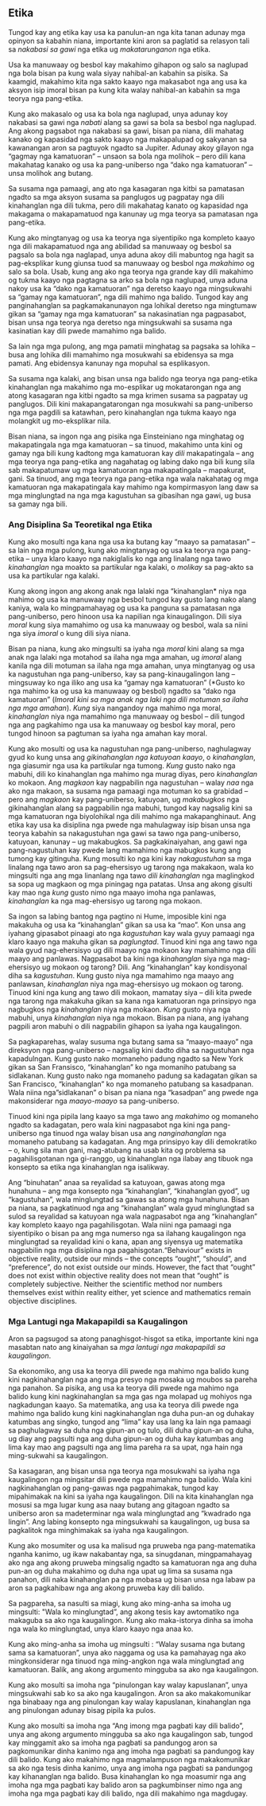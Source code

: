 ## Etika

Tungod kay ang etika kay usa ka panulun-an nga kita tanan adunay mga opinyon sa kabahin niana, importante kini aron sa paglatid sa relasyon tali sa *nakabasi sa gawi* nga etika ug *makatarunganon* nga etika.

Usa ka manuwaay og besbol kay makahimo gihapon og salo sa naglupad nga bola bisan pa kung wala siyay nahibal-an kabahin sa pisika. Sa kaamgid, makahimo kita nga sakto kaayo nga makasabot nga ang usa ka aksyon isip imoral bisan pa kung kita walay nahibal-an kabahin sa mga teorya nga pang-etika.

Kung ako makasalo og usa ka bola nga naglupad, unya adunay koy nakabasi sa gawi nga *nabati* alang sa gawi sa bola sa besbol nga naglupad. Ang akong pagsabot nga nakabasi sa gawi, bisan pa niana, dili mahatag kanako og kapasidad nga sakto kaayo nga makapalupad og sakyanan sa kawanangan aron sa pagtuyok ngadto sa Jupiter. Adunay akoy gilayon nga “gagmay nga kamatuoran” – unsaon sa bola nga molihok – pero dili kana makahatag kanako og usa ka pang-uniberso nga “dako nga kamatuoran” – unsa molihok ang butang.

Sa susama nga pamaagi, ang ato nga kasagaran nga kitbi sa pamatasan ngadto sa mga aksyon susama sa panglugos ug pagpatay nga dili kinahanglan nga dili tukma, pero dili makahatag kanato og kapasidad nga makagama o makapamatuod nga kanunay ug mga teorya sa pamatasan nga pang-etika.

Kung ako mingtanyag og usa ka teorya nga siyentipiko nga kompleto kaayo nga dili makapamatuod nga ang abilidad sa manuwaay og besbol sa pagsalo sa bola nga naglapad, unya aduna akoy dili mabuntog nga hagit sa pag-eksplikar kung giunsa tuod sa manuwaay og besbol nga *makahimo* og salo sa bola. Usab, kung ang ako nga teorya nga grande kay dili makahimo og tukma kaayo nga pagtagna sa arko sa bola nga naglupad, unya aduna nakoy usa ka “dako nga kamatuoran” nga deretso kaayo nga mingsukwahi sa “gamay nga kamatuoran”, nga dili mahimo nga balido. Tungod kay ang panginahanglan sa pagkamakanunayon nga lohikal deretso nga mingtumaw gikan sa “gamay nga mga kamatuoran” sa nakasinatian nga pagpasabot, bisan unsa nga teorya nga deretso nga mingsukwahi sa susama nga kasinatian kay dili pwede mamahimo nga balido.

Sa lain nga mga pulong, ang mga pamatii minghatag sa pagsaka sa lohika – busa ang lohika dili mamahimo nga mosukwahi sa ebidensya sa mga pamati. Ang ebidensya kanunay nga mopuhal sa esplikasyon.

Sa susama nga kalaki, ang bisan unsa nga balido nga teorya nga pang-etika kinahanglan nga makahimo nga mo-esplikar ug mokatarongan nga ang atong kasagaran nga kitbi ngadto sa mga krimen susama sa pagpatay ug panglugos. Dili kini makapangatarongan nga mosukwahi sa pang-uniberso nga mga pagdili sa katawhan, pero kinahanglan nga tukma kaayo nga molangkit ug mo-eksplikar nila.

Bisan niana, sa ingon nga ang pisika nga Einsteiniano nga minghatag og makapatingala nga mga kamatuoran – sa tinuod, makahimo unta kini og gamay nga bili kung kadtong mga kamatuoran kay *dili* makapatingala – ang mga teorya nga pang-etika ang nagahatag og labing dako nga bili kung sila sab makapatumaw ug mga kamatuoran nga makapatingala – mapakurat, gani. Sa tinuod, ang mga teorya nga pang-etika nga wala nakahatag og mga kamatuoran nga makapatingala kay mahimo nga kompirmasyon lang daw sa mga minglungtad na nga mga kagustuhan sa gibasihan nga gawi, ug busa sa gamay nga bili.

### Ang Disiplina Sa Teoretikal nga Etika
Kung ako mosulti nga kana nga usa ka butang kay “maayo sa pamatasan” – sa lain nga mga pulong, kung ako mingtanyag og usa ka teorya nga pang-etika – unya klaro kaayo nga nakiglalis ko nga ang linalang nga tawo *kinahanglan* nga moakto sa partikular nga kalaki, o *molikay* sa pag-akto sa usa ka partikular nga kalaki.

Kung akong ingon ang akong anak nga lalaki nga “kinahanglan* niya nga mahimo og usa ka manuwaay nga besbol tungod kay gusto lang nako alang kaniya, wala ko mingpamahayag og usa ka panguna sa pamatasan nga pang-uniberso, pero hinoon usa ka napilian nga kinaugalingon. Dili siya *moral* kung siya mamahimo og usa ka manuwaay og besbol, wala sa niini nga siya *imoral* o kung dili siya niana.

Bisan pa niana, kung ako mingsulti sa iyaha nga *moral* kini alang sa mga anak nga lalaki nga motahod sa ilaha nga mga amahan, ug *imoral* alang kanila  nga dili motuman sa ilaha nga mga amahan, unya mingtanyag og usa ka nagustuhan nga pang-uniberso, kay sa pang-kinaugalingon lang – mingsuway ko nga iliko ang usa ka “gamay nga kamatuoran” (*Gusto ko nga mahimo ka og usa ka manuwaay og besbol) ngadto sa “dako nga kamatuoran” (*Imoral kini sa mga anak nga laki nga dili motuman sa ilaha nga mga amahan*). *Kung* siya nangandoy nga mahimo nga moral, *kinahanglan* niya nga mamahimo nga manuwaay og besbol – dili tungod nga ang pagkahimo nga usa ka manuwaay og besbol kay moral, pero tungod hinoon sa pagtuman sa iyaha nga amahan kay moral.

Kung ako mosulti og usa ka nagustuhan nga pang-uniberso, naghulagway gyud ko kung unsa ang *gikinahanglan nga katuyoan kaayo*, o *kinahanglan*, nga giasumir nga usa ka partikular nga tumong. *Kung* gusto nako nga mabuhi, dili ko kinahanglan nga mahimo nga murag diyas, pero *kinahanglan* ko mokaon. Ang *magkaon* kay nagpabilin nga nagustuhan – walay *naa* nga ako nga makaon, sa susama nga pamaagi nga motuman ko sa grabidad – pero ang *magkaon* kay pang-uniberso, katuyoan, ug *makabugkos* nga gikinahanglan alang sa pagpabilin nga mabuhi, tungod kay nagsalig kini sa mga kamatuoran nga biyolohikal nga dili mahimo nga makapanghinaut.
Ang etika kay usa ka disiplina nga pwede nga mahulagway  isip bisan unsa nga teorya kabahin sa nakagustuhan nga gawi sa tawo nga pang-uniberso, katuyoan, kanunay – ug makabugkos. Sa pagkakinaiyahan, ang gawi nga pang-nagustuhan kay pwede lang mamahimo nga mabugkos kung ang tumong kay gitinguha. Kung mosulti ko nga kini kay *nakagustuhan* sa mga linalang nga tawo aron sa pag-ehersisyo ug tarong nga makakaon, wala ko mingsulti nga ang mga linanlang nga tawo *dili kinahanglan* nga maglingkod sa sopa ug magkaon og mga piningag nga patatas. Unsa ang akong gisulti kay mao nga *kung* gusto nimo nga maayo imoha nga panlawas, *kinahanglan* ka nga mag-ehersisyo ug tarong nga mokaon. 

Sa ingon sa labing bantog nga pagtino ni Hume, imposible kini nga makakuha og usa ka “kinahanglan” gikan sa usa ka “mao”. Kon unsa ang iyahang gipasabot pinaagi ato nga *kagustuhan* kay wala gyuy pamaagi nga klaro kaayo nga makuha gikan sa *paglungtad*. Tinuod kini nga ang tawo nga wala gyud nag-ehersisyo ug dili maayo nga mokaon kay mamahimo nga dili maayo ang panlawas. Nagpasabot  ba kini nga *kinahanglan* siya nga mag-ehersisyo ug mokaon og tarong? Dili. Ang “kinahanglan” kay kondisyonal diha sa *kagustuhan*. Kung gusto niya nga mamahimo nga maayo ang panlawsan, *kinahanglan* niya nga mag-ehersisyo ug mokaon og tarong. Tinuod kini nga kung ang tawo dili mokaon, mamatay siya – dili kita pwede nga tarong nga makakuha gikan sa kana nga kamatuoran nga prinsipyo nga nagbugkos nga *kinahanglan* niya nga mokaon. *Kung* gusto niya nga mabuhi, unya *kinahanglan* niya nga mokaon. Bisan pa niana, ang iyahang pagpili aron mabuhi o dili nagpabilin gihapon sa iyaha nga kaugalingon.

Sa pagkaparehas, walay susuma nga butang sama sa “maayo-maayo” nga direksyon nga pang-uniberso – nagsalig kini dadto diha sa nagustuhan nga kapadulngan. Kung gusto nako momaneho padung ngadto sa New York gikan sa San Fransisco, “kinahanglan” ko nga momaniho patubang sa sidlakanan. Kung gusto nako nga momaneho padung sa kadagatan gikan sa San Francisco, “kinahanglan” ko nga momaneho patubang sa kasadpanan. Wala niina nga”sidlakanan” o bisan pa niana nga “kasadpan” ang pwede nga makonsiderar nga *maayo-maayo* sa pang-uniberso. 

Tinuod kini nga pipila lang kaayo sa mga tawo ang *makahimo* og momaneho ngadto sa kadagatan, pero wala kini nagpasabot nga kini nga pang-uniberso nga tinuod nga walay bisan usa ang *nanginahanglan* nga momaneho patubang sa kadagatan. Ang mga prinsipyo kay dili demokratiko – o, kung sila man gani, mag-atubang na usab kita og problema sa pagahilisgotanan nga gi-ranggo, ug kinahanglan nga ilabay ang tibuok nga konsepto sa etika nga kinahanglan nga isalikway.

Ang “binuhatan” anaa sa reyalidad sa katuyoan, gawas atong mga hunahuna – ang mga konsepto nga “kinahanglan”, “kinahanglan gyod”, ug “kagustuhan”, wala minglungtad sa gawas sa atong mga hunahuna. Bisan pa niana, sa pagkatinuod nga ang “kinahanglan” wala gyud minglungtad sa sulod sa reyalidad sa katuyoan nga wala nagpasabot nga ang “kinahanglan” kay kompleto kaayo nga pagahilisgotan. Wala niini nga pamaagi nga siyentipiko o bisan pa ang mga numerso nga sa ilahang kaugalingon nga minglungtad sa reyalidad kini o kana, apan ang siyensya ug matematika nagpabilin nga mga disiplina nga pagahisgotan.“Behaviour” exists in objective reality, outside our minds – the concepts “ought”, “should”, and “preference”, do not exist outside our minds. However, the fact that “ought” does not exist within objective reality does not mean that “ought” is completely subjective. Neither the scientific method nor numbers themselves exist within reality either, yet science and mathematics remain objective disciplines. 

### Mga Lantugi nga Makapapildi sa Kaugalingon
Aron sa pagsugod sa atong panaghisgot-hisgot sa etika, importante kini nga masabtan nato ang kinaiyahan sa *mga lantugi nga makapapildi sa kaugalingon*.

Sa ekonomiko, ang usa ka teorya dili pwede nga mahimo nga balido kung kini nagkinahanglan nga ang mga presyo nga mosaka ug moubos sa pareha nga panahon. Sa  pisika, ang usa ka teorya dili pwede nga mahimo nga balido kung kini nagkinahanglan sa mga gas nga molapad ug mohiyos nga nagkadungan kaayo. Sa matematika, ang usa ka teorya dili pwede nga mahimo nga balido kung kini nagkinahanglan nga duha pun-an og duhakay katumbas ang singko, tungod ang “lima” kay usa lang ka lain nga pamaagi sa paghulagway sa duha nga gipun-an og tulo, dili duha gipun-an og duha, ug diay ang pagsulti nga ang duha gipun-an og duha kay katumbas ang lima kay mao ang pagsulti nga ang lima pareha ra sa upat, nga hain nga ming-sukwahi sa kaugalingon.

Sa kasagaran, ang bisan unsa nga teorya nga mosukwahi sa iyaha nga kaugalingon nga mingsitar dili pwede nga mamahimo nga balido. Wala kini nagkinahanglan og pang-gawas nga pagpahimakak, tungod kay mipahimakak na kini sa iyaha nga kaugalingon. Dili na kita kinahanglan nga mosusi sa mga lugar kung asa naay butang ang gitagoan ngadto sa uniberso aron sa madeterminar nga wala minglungtad ang “kwadrado nga lingin”. Ang labing konsepto nga mingsukwahi sa kaugalingon, ug busa sa pagkalitok nga minghimakak sa iyaha nga kaugalingon.

Kung ako mosumiter og usa ka malisud nga pruweba nga pang-matematika nganha kanimo, ug ikaw nakabantay nga, sa sinugdanan, mingpamahayag ako nga ang akong pruweba mingsalig ngadto sa kamatuoran nga ang duha pun-an og duha makahimo og duha nga upat ug lima sa susama nga panahon, dili naka kinahanglan pa nga mobasa ug bisan unsa nga labaw pa aron sa pagkahibaw nga ang akong pruweba kay dili balido.

Sa pagpareha, sa nasulti sa miagi, kung ako ming-anha sa imoha ug mingsulti: "Wala ko minglungtad”, ang akong tesis kay awtomatiko nga makaguba sa ako nga kaugalingon. Kung ako maka-istorya dinha sa imoha nga wala ko minglungtad, unya klaro kaayo nga anaa ko.

Kung ako ming-anha sa imoha ug mingsulti : “Walay susama nga butang sama sa kamatuoran”, unya ako naggama og usa ka pamahayag nga ako mingkonsiderar nga tinuod nga ming-angkon nga wala minglungtad ang kamatuoran. Balik, ang akong argumento mingguba sa ako nga kaugalingon.

Kung ako mosulti sa imoha nga “pinulongan kay walay kapuslanan”, unya mingsukwahi sab ko sa ako nga kaugalingon. Aron sa ako makakomunikar nga binabaay nga ang pinulongan kay walay kapuslanan, kinahanglan nga ang pinulongan adunay bisag pipila ka pulos.

Kung ako mosulti sa imoha nga “Ang imong mga pagbati kay dili balido”, unya ang akong argumento mingguba sa ako nga kaugalingon sab, tungod kay minggamit ako sa imoha nga pagbati sa pandungog aron sa pagkomunikar dinha kanimo nga ang imoha nga pagbati sa pandungog kay dili balido. Kung ako makahimo nga magmalampuson nga makakomunikar sa ako nga tesis dinha kanimo, unya ang imoha nga pagbati sa pandungog kay kihananglan nga balido. Busa kinahanglan ko nga moasumir nga ang imoha nga mga pagbati kay balido aron sa pagkumbinser nimo nga ang imoha nga mga pagbati kay dili balido, nga dili makahimo nga magdugay.
